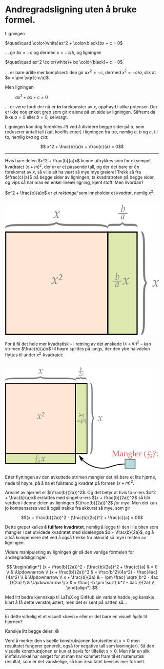 # Andregradsligning uten å bruke formel.

Ligningen

$\quad\quad \color{white}ax^2 + \color{black}bx + c = 0$

&hellip; gir $bx = -c$ og dermed $x = -c/b$, og ligningen

$\quad\quad ax^2 \color{white}+ bx \color{black}+ c = 0$

&hellip; er bare ørlite mer komplisert: den gir $ax^2 = -c$, dermed $x^2 = -c/a$, slik at $x = \pm \sqrt{-c/a}$.

Men ligningen

$\quad\quad ax^2 + bx + c = 0$

&hellip; er verre fordi der nå er ***to*** forekomster av $x$, opphøyd i ulike potenser. Der er ikke noe enkelt grep som gir $x$ alene på én side av ligningen. Såfremt da ikke $a = 0$ eller $b = 0$, selvsagt.

Ligningen kan dog forenkles *litt* ved å dividere begge sider på $a$, som reduserer antall tall (kalt koeffisienter) i ligningen fra tre, nemlig $a$, $b$ og $c$, til to, nemlig $b/a$ og $c/a$:

$$ x^2 + \frac{b}{a}x + \frac{c}{a} = 0$$


---

Hvis bare delen $x^2 + \frac{b}{a}x$ kunne uttrykkes som for eksempel kvadratet $(x + m)^2$, der $m$ er et passende tall, og der det bare er én forekomst av $x$, så ville alt ha vært så mye mye greiere! Trekk så fra $\frac{c}{a}$ på begge sider av ligningen, ta kvadratroten på begge sider, og vips så har man en enkel lineær ligning, kjent stoff. Men hvordan?


$x^2 + \frac{b}{a}x$ er et *rektangel* som inneholder et *kvadrat*, nemlig $x^2$:

$\quad\quad$ <img src="./figurer/rektangel.svg">

For å få det hele mer kvadratisk &ndash; i retning av det ønskede $(x + m)^2$ &ndash; kan strimen $\frac{b}{a}x$ til høyre splittes på langs, der den ytre halvdelen flyttes til under $x^2$-kvadratet:

$\quad\quad$ <img src="./figurer/ufullstendig-kvadrat.svg">

Etter flyttingen av den avkuttede strimen mangler det nå bare et lite hjørne, nede til høyre, på å ha et fullstendig kvadrat på formen $(x + m)^2$.

Arealet av hjørnet er $(\frac{b}{2a})^2$. Og det betyr at hvis to-$x$-ers $x^2 + \frac{b}{a}x$ erstattes med singel-$x$-ers $(x + \frac{b}{2a})^2$ så blir verdien i denne delen av ligningen $(\frac{b}{2a})^2$ *for mye*. Men det kan jo kompenseres ved å også trekke fra akkurat så mye, som gir

$$(x + \frac{b}{2a})^2 - (\frac{b}{2a})^2 + \frac{c}{a} = 0$$

Dette grepet kalles **å fullføre kvadratet**, nemlig å legge til den lille biten som mangler i det utvidede kvadratet med sidelengde $x + \frac{b}{2a}$, og å altså kompensere det ved å også trekke fra akkurat så mye i resten av ligningen.

Videre manipulering av ligningen gir så den vanlige formelen for andregradsligninger:

$$
\begin{align*}
(x + \frac{b}{2a})^2 - (\frac{b}{2a})^2 + \frac{c}{a} & = 0 \\
& \Updownarrow \\
(x + \frac{b}{2a})^2 & = \frac{b^2}{4a^2} - \frac{4ac}{4a^2} \\
& \Updownarrow \\
x + \frac{b}{2a} & = \pm \frac{ \sqrt{ b^2 - 4ac }}{2a} \\
& \Updownarrow \\
x  & = \frac{ -b \pm \sqrt{ b^2 - 4ac }}{2a} \\
\end{align*}
$$

Med litt bedre kjennskap til LaTeX og GitHub sin variant hadde jeg kanskje klart å få dette venstrejustert, men det er sent på natten så&hellip;

---

Er dette virkelig et et visuelt «bevis» eller er det bare en visuell *hjelp* til hjernen?

Kanskje litt begge deler. 😃

Verd å merke: den visuelle konstruksjonen forutsetter at $x > 0$ men resultatet fungerer generelt, også for negative tall som løsning(er). Så den visuelle konstruksjonen er kun et bevis for tilfellet $x > 0$. Men når en slik innfallsvinkel har sørget for at man har kommet fram til et matematisk resultat, som er det vanskelige, så kan resultatet bevises mer formelt.
